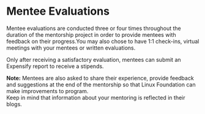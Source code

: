 # Mentee Evaluations

Mentee evaluations are conducted three or four times throughout the duration of the mentorship project in order to provide mentees with feedback on their progress.You may also chose to have 1:1 check-ins, virtual meetings with your mentees or written evaluations. 

Only after receiving a satisfactory evaluation, mentees can submit an Expensify report to receive a stipends.  

**Note:** Mentees are also asked to share their experience, provide feedback and suggestions at the end of the mentorship so that Linux Foundation can make improvements to program.   
Keep in mind that information about your mentoring is reflected in their blogs.

  


